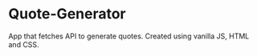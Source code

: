 # Quote-Generator

App that fetches API to generate quotes. Created using vanilla JS, HTML and CSS. 
